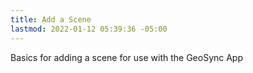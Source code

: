 ```yaml
---
title: Add a Scene
lastmod: 2022-01-12 05:39:36 -05:00
---
```

			
Basics for adding a scene for use with the GeoSync App    